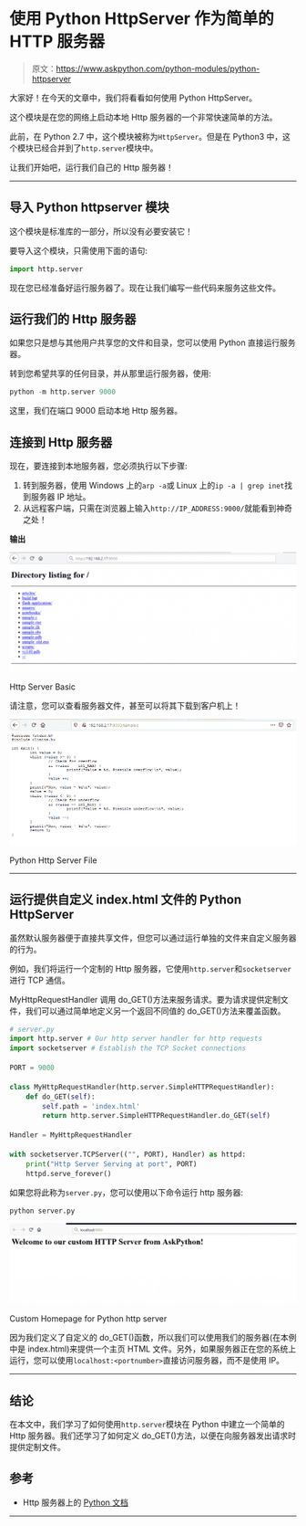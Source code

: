 # 使用 Python HttpServer 作为简单的 HTTP 服务器

> 原文：<https://www.askpython.com/python-modules/python-httpserver>

大家好！在今天的文章中，我们将看看如何使用 Python HttpServer。

这个模块是在您的网络上启动本地 Http 服务器的一个非常快速简单的方法。

此前，在 Python 2.7 中，这个模块被称为`HttpServer`。但是在 Python3 中，这个模块已经合并到了`http.server`模块中。

让我们开始吧，运行我们自己的 Http 服务器！

* * *

## 导入 Python httpserver 模块

这个模块是标准库的一部分，所以没有必要安装它！

要导入这个模块，只需使用下面的语句:

```py
import http.server

```

现在您已经准备好运行服务器了。现在让我们编写一些代码来服务这些文件。

## 运行我们的 Http 服务器

如果您只是想与其他用户共享您的文件和目录，您可以使用 Python 直接运行服务器。

转到您希望共享的任何目录，并从那里运行服务器，使用:

```py
python -m http.server 9000

```

这里，我们在端口 9000 启动本地 Http 服务器。

## 连接到 Http 服务器

现在，要连接到本地服务器，您必须执行以下步骤:

1.  转到服务器，使用 Windows 上的`arp -a`或 Linux 上的`ip -a | grep inet`找到服务器 IP 地址。
2.  从远程客户端，只需在浏览器上输入`http://IP_ADDRESS:9000/`就能看到神奇之处！

**输出**

![Http Server Basic](img/1a3e8a1be2d15da06536b73fd0d962e8.png)

Http Server Basic

请注意，您可以查看服务器文件，甚至可以将其下载到客户机上！

![Python Http Server File](img/4ff99599358d8cf65459aee732bac1b2.png)

Python Http Server File

* * *

## 运行提供自定义 index.html 文件的 Python HttpServer

虽然默认服务器便于直接共享文件，但您可以通过运行单独的文件来自定义服务器的行为。

例如，我们将运行一个定制的 Http 服务器，它使用`http.server`和`socketserver`进行 TCP 通信。

MyHttpRequestHandler 调用 do_GET()方法来服务请求。要为请求提供定制文件，我们可以通过简单地定义另一个返回不同值的 do_GET()方法来覆盖函数。

```py
# server.py
import http.server # Our http server handler for http requests
import socketserver # Establish the TCP Socket connections

PORT = 9000

class MyHttpRequestHandler(http.server.SimpleHTTPRequestHandler):
    def do_GET(self):
        self.path = 'index.html'
        return http.server.SimpleHTTPRequestHandler.do_GET(self)

Handler = MyHttpRequestHandler

with socketserver.TCPServer(("", PORT), Handler) as httpd:
    print("Http Server Serving at port", PORT)
    httpd.serve_forever()

```

如果您将此称为`server.py`，您可以使用以下命令运行 http 服务器:

```py
python server.py

```

![Custom homepage Python http server](img/082503a21f346ab3a153f11a3aa15b39.png)

Custom Homepage for Python http server

因为我们定义了自定义的 do_GET()函数，所以我们可以使用我们的服务器(在本例中是 index.html)来提供一个主页 HTML 文件。另外，如果服务器正在您的系统上运行，您可以使用`localhost:<portnumber>`直接访问服务器，而不是使用 IP。

* * *

## 结论

在本文中，我们学习了如何使用`http.server`模块在 Python 中建立一个简单的 Http 服务器。我们还学习了如何定义 do_GET()方法，以便在向服务器发出请求时提供定制文件。

## 参考

*   Http 服务器上的 [Python 文档](https://docs.python.org/3/library/http.server.html)

* * *